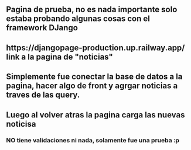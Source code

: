 <h2>Pagina de prueba, no es nada importante solo estaba probando algunas cosas con el framework DJango</h2>
<h2>https://djangopage-production.up.railway.app/ link a la pagina de "noticias"</h2>
<h2>Simplemente fue conectar la base de datos a la pagina, hacer algo de front y agrgar noticias a traves de las query. </h2>
<h2>Luego al volver atras la pagina carga las nuevas noticisa</h2>

<h3>NO tiene validaciones ni nada, solamente fue una prueba :p</h3>
